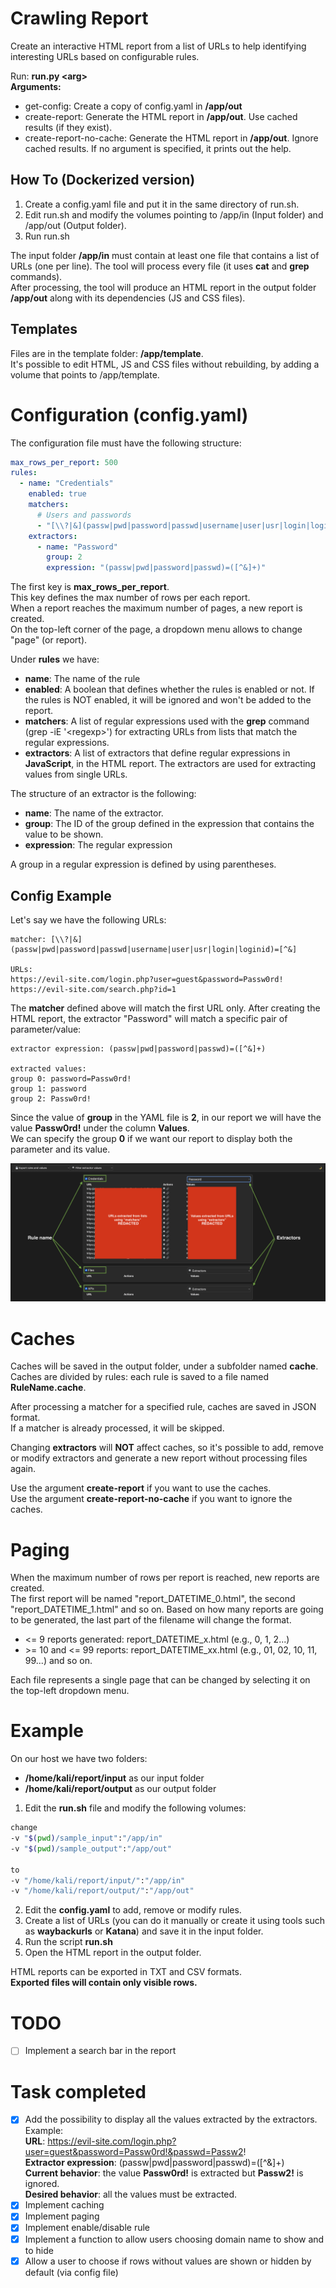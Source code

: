 # Crawling Report
Create an interactive HTML report from a list of URLs to help identifying interesting URLs based on configurable rules. 

Run: **run.py \<arg\>**  
**Arguments:**
- get-config: Create a copy of config.yaml in **/app/out**
- create-report: Generate the HTML report in **/app/out**. Use cached results (if they exist).
- create-report-no-cache: Generate the HTML report in **/app/out**. Ignore cached results.
If no argument is specified, it prints out the help.

## How To (Dockerized version)
1) Create a config.yaml file and put it in the same directory of run.sh.
2) Edit run.sh and modify the volumes pointing to /app/in (Input folder) and /app/out (Output folder).
3) Run run.sh

The input folder **/app/in** must contain at least one file that contains a list of URLs (one per line).
The tool will process every file (it uses **cat** and **grep** commands).  
After processing, the tool will produce an HTML report in the output folder **/app/out** along with its dependencies (JS and CSS files).

## Templates
Files are in the template folder: **/app/template**.  
It's possible to edit HTML, JS and CSS files without rebuilding, by adding a volume that points to /app/template.

# Configuration (config.yaml)
The configuration file must have the following structure:
```yaml
max_rows_per_report: 500
rules:
  - name: "Credentials"
    enabled: true
    matchers:
      # Users and passwords
      - "[\\?|&](passw|pwd|password|passwd|username|user|usr|login|loginid)=[^&]"
    extractors:
      - name: "Password"
        group: 2
        expression: "(passw|pwd|password|passwd)=([^&]+)"
```

The first key is **max_rows_per_report**.  
This key defines the max number of rows per each report.  
When a report reaches the maximum number of pages, a new report is created.  
On the top-left corner of the page, a dropdown menu allows to change "page" (or report).  

Under **rules** we have:
- **name**: The name of the rule
- **enabled**: A boolean that defines whether the rules is enabled or not. If the rules is NOT enabled, it will be ignored and won't be added to the report.
- **matchers**: A list of regular expressions used with the **grep** command (grep -iE '\<regexp\>') for extracting URLs from lists that match the regular expressions.
- **extractors**: A list of extractors that define regular expressions in **JavaScript**, in the HTML report. The extractors are used for extracting values from single URLs.  

The structure of an extractor is the following:
- **name**: The name of the extractor.
- **group**: The ID of the group defined in the expression that contains the value to be shown.
- **expression**: The regular expression

A group in a regular expression is defined by using parentheses.

## Config Example
Let's say we have the following URLs:
```
matcher: [\\?|&](passw|pwd|password|passwd|username|user|usr|login|loginid)=[^&]

URLs:
https://evil-site.com/login.php?user=guest&password=Passw0rd!
https://evil-site.com/search.php?id=1
```

The **matcher** defined above will match the first URL only.
After creating the HTML report, the extractor "Password" will match a specific pair of parameter/value:
```
extractor expression: (passw|pwd|password|passwd)=([^&]+)

extracted values:
group 0: password=Passw0rd!
group 1: password
group 2: Passw0rd!
```

Since the value of **group** in the YAML file is **2**, in our report we will have the value **Passw0rd!** under the column **Values**.  
We can specify the group **0** if we want our report to display both the parameter and its value.

![alt text](example.png)

# Caches
Caches will be saved in the output folder, under a subfolder named **cache**.  
Caches are divided by rules: each rule is saved to a file named **RuleName.cache**.  

After processing a matcher for a specified rule, caches are saved in JSON format.  
If a matcher is already processed, it will be skipped.

Changing **extractors** will **NOT** affect caches, so it's possible to add, remove or modify extractors and generate a new report without processing files again. 

Use the argument **create-report** if you want to use the caches.  
Use the argument **create-report-no-cache** if you want to ignore the caches.  

# Paging
When the maximum number of rows per report is reached, new reports are created.  
The first report will be named "report_DATETIME_0.html", the second "report_DATETIME_1.html" and so on. 
Based on how many reports are going to be generated, the last part of the filename will change the format.  
- <= 9 reports generated: report_DATETIME_x.html (e.g., 0, 1, 2...)
- \>= 10 and <= 99 reports: report_DATETIME_xx.html (e.g., 01, 02, 10, 11, 99...)
and so on.

Each file represents a single page that can be changed by selecting it on the top-left dropdown menu.

# Example
On our host we have two folders:
- **/home/kali/report/input** as our input folder
- **/home/kali/report/output** as our output folder

1. Edit the **run.sh** file and modify the following volumes:
```bash
change
-v "$(pwd)/sample_input":"/app/in"
-v "$(pwd)/sample_output":"/app/out"

to
-v "/home/kali/report/input/":"/app/in"
-v "/home/kali/report/output/":"/app/out"
```

2. Edit the **config.yaml** to add, remove or modify rules.  
3. Create a list of URLs (you can do it manually or create it using tools such as **waybackurls** or **Katana**) and save it in the input folder.  
4. Run the script **run.sh**
5. Open the HTML report in the output folder.

HTML reports can be exported in TXT and CSV formats.  
**Exported files will contain only visible rows.**  

# TODO
- [ ] Implement a search bar in the report

# Task completed
- [x] Add the possibility to display all the values extracted by the extractors.  
Example:  
**URL**: https://evil-site.com/login.php?user=guest&password=Passw0rd!&passwd=Passw2!  
**Extractor expression**: (passw|pwd|password|passwd)=([^&]+)  
**Current behavior**: the value **Passw0rd!** is extracted but **Passw2!** is ignored.  
**Desired behavior**: all the values must be extracted.  
- [x] Implement caching
- [x] Implement paging
- [x] Implement enable/disable rule
- [x] Implement a function to allow users choosing domain name to show and to hide
- [x] Allow a user to choose if rows without values are shown or hidden by default (via config file)